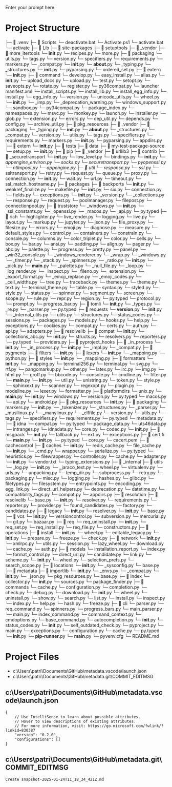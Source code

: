 Enter your prompt here

# Project Structure

├─ 📁 .venv
  ├─ 📁 Scripts
    └─ deactivate.bat
    └─ Activate.ps1
    └─ activate.bat
    └─ activate
  ├─ 📁 Lib
    ├─ 📁 site-packages
      ├─ 📁 setuptools
        ├─ 📁 _vendor
          ├─ 📁 more_itertools
            └─ __init__.py
            └─ recipes.py
            └─ more.py
          ├─ 📁 packaging
            └─ utils.py
            └─ tags.py
            └─ version.py
            └─ specifiers.py
            └─ requirements.py
            └─ markers.py
            └─ _compat.py
            └─ __init__.py
            └─ __about__.py
            └─ _typing.py
            └─ _structures.py
          └─ __init__.py
          └─ pyparsing.py
          └─ ordered_set.py
        ├─ 📁 extern
          └─ __init__.py
        ├─ 📁 command
          └─ develop.py
          └─ easy_install.py
          └─ alias.py
          └─ __init__.py
          └─ upload_docs.py
          └─ upload.py
          └─ test.py
          └─ setopt.py
          └─ saveopts.py
          └─ rotate.py
          └─ register.py
          └─ py36compat.py
          └─ launcher manifest.xml
          └─ install_scripts.py
          └─ install_lib.py
          └─ install_egg_info.py
          └─ install.py
          └─ egg_info.py
        └─ version.py
        └─ unicode_utils.py
        └─ wheel.py
        └─ __init__.py
        └─ _imp.py
        └─ _deprecation_warning.py
        └─ windows_support.py
        └─ sandbox.py
        └─ py34compat.py
        └─ package_index.py
        └─ namespaces.py
        └─ msvc.py
        └─ monkey.py
        └─ launch.py
        └─ installer.py
        └─ glob.py
        └─ extension.py
        └─ errors.py
        └─ dep_util.py
        └─ depends.py
        └─ config.py
        └─ archive_util.py
      ├─ 📁 pkg_resources
        ├─ 📁 _vendor
          ├─ 📁 packaging
            └─ _typing.py
            └─ __init__.py
            └─ __about__.py
            └─ _structures.py
            └─ _compat.py
            └─ version.py
            └─ utils.py
            └─ tags.py
            └─ specifiers.py
            └─ requirements.py
            └─ markers.py
          └─ __init__.py
          └─ pyparsing.py
          └─ appdirs.py
        ├─ 📁 extern
          └─ __init__.py
        ├─ 📁 tests
          ├─ 📁 data
            ├─ 📁 my-test-package-source
              └─ setup.py
        └─ __init__.py
      ├─ 📁 pip
        ├─ 📁 _vendor
          ├─ 📁 urllib3
            ├─ 📁 contrib
              ├─ 📁 _securetransport
                └─ __init__.py
                └─ low_level.py
                └─ bindings.py
              └─ __init__.py
              └─ _appengine_environ.py
              └─ socks.py
              └─ securetransport.py
              └─ pyopenssl.py
              └─ ntlmpool.py
              └─ appengine.py
            ├─ 📁 util
              └─ response.py
              └─ ssl_.py
              └─ ssltransport.py
              └─ retry.py
              └─ request.py
              └─ queue.py
              └─ proxy.py
              └─ connection.py
              └─ __init__.py
              └─ wait.py
              └─ url.py
              └─ timeout.py
              └─ ssl_match_hostname.py
            ├─ 📁 packages
              ├─ 📁 backports
                └─ __init__.py
                └─ weakref_finalize.py
                └─ makefile.py
              └─ __init__.py
              └─ six.py
            └─ connection.py
            └─ fields.py
            └─ exceptions.py
            └─ __init__.py
            └─ _version.py
            └─ _collections.py
            └─ response.py
            └─ request.py
            └─ poolmanager.py
            └─ filepost.py
            └─ connectionpool.py
          ├─ 📁 truststore
            └─ _windows.py
            └─ __init__.py
            └─ _ssl_constants.py
            └─ _openssl.py
            └─ _macos.py
            └─ _api.py
            └─ py.typed
          ├─ 📁 rich
            └─ highlighter.py
            └─ live_render.py
            └─ logging.py
            └─ live.py
            └─ layout.py
            └─ markup.py
            └─ jupyter.py
            └─ json.py
            └─ file_proxy.py
            └─ filesize.py
            └─ errors.py
            └─ emoji.py
            └─ diagnose.py
            └─ measure.py
            └─ default_styles.py
            └─ control.py
            └─ containers.py
            └─ constrain.py
            └─ console.py
            └─ columns.py
            └─ color_triplet.py
            └─ color.py
            └─ cells.py
            └─ box.py
            └─ bar.py
            └─ ansi.py
            └─ padding.py
            └─ align.py
            └─ pager.py
            └─ abc.py
            └─ palette.py
            └─ progress.py
            └─ pretty.py
            └─ panel.py
            └─ _win32_console.py
            └─ _windows_renderer.py
            └─ _wrap.py
            └─ _windows.py
            └─ _timer.py
            └─ _stack.py
            └─ _spinners.py
            └─ _ratio.py
            └─ __init__.py
            └─ _pick.py
            └─ __main__.py
            └─ _palettes.py
            └─ _null_file.py
            └─ _loop.py
            └─ _log_render.py
            └─ _inspect.py
            └─ _fileno.py
            └─ _extension.py
            └─ _export_format.py
            └─ _emoji_replace.py
            └─ _emoji_codes.py
            └─ _cell_widths.py
            └─ tree.py
            └─ traceback.py
            └─ themes.py
            └─ theme.py
            └─ text.py
            └─ terminal_theme.py
            └─ table.py
            └─ syntax.py
            └─ styled.py
            └─ style.py
            └─ status.py
            └─ spinner.py
            └─ segment.py
            └─ screen.py
            └─ scope.py
            └─ rule.py
            └─ repr.py
            └─ region.py
            └─ py.typed
            └─ protocol.py
            └─ prompt.py
            └─ progress_bar.py
          ├─ 📁 tomli
            └─ __init__.py
            └─ _types.py
            └─ _re.py
            └─ _parser.py
            └─ py.typed
          ├─ 📁 requests
            └─ __version__.py
            └─ __init__.py
            └─ _internal_utils.py
            └─ utils.py
            └─ structures.py
            └─ status_codes.py
            └─ sessions.py
            └─ packages.py
            └─ models.py
            └─ hooks.py
            └─ help.py
            └─ exceptions.py
            └─ cookies.py
            └─ compat.py
            └─ certs.py
            └─ auth.py
            └─ api.py
            └─ adapters.py
          ├─ 📁 resolvelib
            ├─ 📁 compat
              └─ __init__.py
              └─ collections_abc.py
            └─ __init__.py
            └─ structs.py
            └─ resolvers.py
            └─ reporters.py
            └─ py.typed
            └─ providers.py
          ├─ 📁 pyproject_hooks
            ├─ 📁 _in_process
              └─ __init__.py
              └─ _in_process.py
            └─ __init__.py
            └─ _impl.py
            └─ _compat.py
          ├─ 📁 pygments
            ├─ 📁 filters
              └─ __init__.py
            ├─ 📁 lexers
              └─ __init__.py
              └─ _mapping.py
              └─ python.py
            ├─ 📁 styles
              └─ __init__.py
              └─ _mapping.py
            ├─ 📁 formatters
              └─ __init__.py
              └─ _mapping.py
              └─ terminal256.py
              └─ terminal.py
              └─ svg.py
              └─ rtf.py
              └─ pangomarkup.py
              └─ other.py
              └─ latex.py
              └─ irc.py
              └─ img.py
              └─ html.py
              └─ groff.py
              └─ bbcode.py
            └─ console.py
            └─ cmdline.py
            └─ filter.py
            └─ __main__.py
            └─ __init__.py
            └─ util.py
            └─ unistring.py
            └─ token.py
            └─ style.py
            └─ sphinxext.py
            └─ scanner.py
            └─ regexopt.py
            └─ plugin.py
            └─ modeline.py
            └─ lexer.py
            └─ formatter.py
          ├─ 📁 platformdirs
            └─ unix.py
            └─ __main__.py
            └─ __init__.py
            └─ windows.py
            └─ version.py
            └─ py.typed
            └─ macos.py
            └─ api.py
            └─ android.py
          ├─ 📁 pkg_resources
            └─ __init__.py
          ├─ 📁 packaging
            └─ markers.py
            └─ __init__.py
            └─ _tokenizer.py
            └─ _structures.py
            └─ _parser.py
            └─ _musllinux.py
            └─ _manylinux.py
            └─ _elffile.py
            └─ version.py
            └─ utils.py
            └─ tags.py
            └─ specifiers.py
            └─ requirements.py
            └─ py.typed
            └─ metadata.py
          ├─ 📁 idna
            └─ compat.py
            └─ py.typed
            └─ package_data.py
            └─ uts46data.py
            └─ intranges.py
            └─ idnadata.py
            └─ core.py
            └─ codec.py
            └─ __init__.py
          ├─ 📁 msgpack
            └─ __init__.py
            └─ fallback.py
            └─ ext.py
            └─ exceptions.py
          ├─ 📁 certifi
            └─ __main__.py
            └─ __init__.py
            └─ py.typed
            └─ core.py
            └─ cacert.pem
          ├─ 📁 cachecontrol
            ├─ 📁 caches
              └─ __init__.py
              └─ redis_cache.py
              └─ file_cache.py
            └─ __init__.py
            └─ _cmd.py
            └─ wrapper.py
            └─ serialize.py
            └─ py.typed
            └─ heuristics.py
            └─ filewrapper.py
            └─ controller.py
            └─ cache.py
            └─ adapter.py
          └─ __init__.py
          └─ vendor.txt
          └─ typing_extensions.py
        ├─ 📁 _internal
          ├─ 📁 utils
            └─ _log.py
            └─ __init__.py
            └─ _jaraco_text.py
            └─ wheel.py
            └─ virtualenv.py
            └─ urls.py
            └─ unpacking.py
            └─ temp_dir.py
            └─ subprocess.py
            └─ retry.py
            └─ packaging.py
            └─ misc.py
            └─ logging.py
            └─ hashes.py
            └─ glibc.py
            └─ filetypes.py
            └─ filesystem.py
            └─ entrypoints.py
            └─ encoding.py
            └─ egg_link.py
            └─ direct_url_helpers.py
            └─ deprecation.py
            └─ datetime.py
            └─ compatibility_tags.py
            └─ compat.py
            └─ appdirs.py
          ├─ 📁 resolution
            ├─ 📁 resolvelib
              └─ base.py
              └─ __init__.py
              └─ resolver.py
              └─ requirements.py
              └─ reporter.py
              └─ provider.py
              └─ found_candidates.py
              └─ factory.py
              └─ candidates.py
            ├─ 📁 legacy
              └─ __init__.py
              └─ resolver.py
            └─ __init__.py
            └─ base.py
          ├─ 📁 vcs
            └─ __init__.py
            └─ versioncontrol.py
            └─ subversion.py
            └─ mercurial.py
            └─ git.py
            └─ bazaar.py
          ├─ 📁 req
            └─ req_uninstall.py
            └─ __init__.py
            └─ req_set.py
            └─ req_install.py
            └─ req_file.py
            └─ constructors.py
          ├─ 📁 operations
            ├─ 📁 install
              └─ __init__.py
              └─ wheel.py
              └─ editable_legacy.py
            └─ __init__.py
            └─ prepare.py
            └─ freeze.py
            └─ check.py
          ├─ 📁 network
            └─ __init__.py
            └─ xmlrpc.py
            └─ utils.py
            └─ session.py
            └─ lazy_wheel.py
            └─ download.py
            └─ cache.py
            └─ auth.py
          ├─ 📁 models
            └─ installation_report.py
            └─ index.py
            └─ format_control.py
            └─ direct_url.py
            └─ candidate.py
            └─ link.py
            └─ scheme.py
            └─ __init__.py
            └─ wheel.py
            └─ selection_prefs.py
            └─ search_scope.py
          ├─ 📁 locations
            └─ __init__.py
            └─ _sysconfig.py
            └─ base.py
          ├─ 📁 metadata
            ├─ 📁 importlib
              └─ __init__.py
              └─ _envs.py
              └─ _compat.py
            └─ __init__.py
            └─ _json.py
            └─ pkg_resources.py
            └─ base.py
          ├─ 📁 index
            └─ collector.py
            └─ __init__.py
            └─ sources.py
            └─ package_finder.py
          ├─ 📁 commands
            └─ cache.py
            └─ configuration.py
            └─ completion.py
            └─ check.py
            └─ debug.py
            └─ download.py
            └─ __init__.py
            └─ wheel.py
            └─ uninstall.py
            └─ show.py
            └─ search.py
            └─ list.py
            └─ install.py
            └─ inspect.py
            └─ index.py
            └─ help.py
            └─ hash.py
            └─ freeze.py
          ├─ 📁 cli
            └─ parser.py
            └─ req_command.py
            └─ spinners.py
            └─ progress_bars.py
            └─ main_parser.py
            └─ main.py
            └─ index_command.py
            └─ command_context.py
            └─ cmdoptions.py
            └─ base_command.py
            └─ autocompletion.py
            └─ __init__.py
            └─ status_codes.py
          └─ __init__.py
          └─ self_outdated_check.py
          └─ pyproject.py
          └─ main.py
          └─ exceptions.py
          └─ configuration.py
          └─ cache.py
        └─ py.typed
        └─ __init__.py
        └─ __pip-runner__.py
        └─ __main__.py
  └─ pyvenv.cfg
└─ README.md


# Project Files

- c:\Users\patri\Documents\GitHub\metadata\.vscode\launch.json
- c:\Users\patri\Documents\GitHub\metadata\.git\COMMIT_EDITMSG

## c:\Users\patri\Documents\GitHub\metadata\.vscode\launch.json
```
{
    // Use IntelliSense to learn about possible attributes.
    // Hover to view descriptions of existing attributes.
    // For more information, visit: https://go.microsoft.com/fwlink/?linkid=830387
    "version": "0.2.0",
    "configurations": []
}
```

## c:\Users\patri\Documents\GitHub\metadata\.git\COMMIT_EDITMSG
```
Create snapshot-2025-01-24T11_18_34_421Z.md

```

